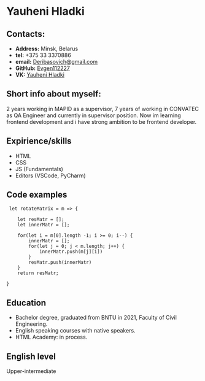 # Yauheni Hladki

## Contacts:

- **Address:** Minsk, Belarus
- **tel:** +375 33 3370886
- **email:** <Deribasovich@gmail.com>
- **GitHub:** [Evgen112227](https://github.com/Evgen112227)
- **VK:** [Yauheni Hladki](https://vk.com/id19193748)

## Short info about myself:

2 years working in MAPID as a supervisor, 7 years of working in CONVATEC as QA Engineer and currently in supervisor position. Now im learning frontend development and i have strong ambition to be frontend developer.

## Expirience/skills

- HTML
- CSS
- JS (Fundamentals)
- Editors (VSCode, PyCharm)

## Code examples

```
 let rotateMatrix = m => {

    let resMatr = [];
    let innerMatr = [];

    for(let i = m[0].length -1; i >= 0; i--) {
        innerMatr = [];
        for(let j = 0; j < m.length; j++) {
            innerMatr.push(m[j][i])
        }
        resMatr.push(innerMatr)
    }
    return resMatr;

}
```

## Education

- Bachelor degree, graduated from BNTU in 2021, Faculty of Civil Engineering.
- English speaking courses with native speakers.
- HTML Academy: in process.

## English level

Upper-intermediate
